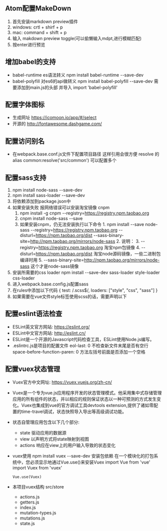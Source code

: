 ## Atom配置MakeDown
  1. 首先安装markdown preview插件
  2. windows: crtl + shirf + p
  3. mac: command + shift + p
  4. 输入 makdown preview toggle(可以偷懒输入mdpt,进行模糊匹配)
  5. 按enter进行预览

## 增加babel的支持
  * babel-runtime es语法转义
        npm install babel-runtime --save-dev
  * babel-polyfill 对es6的api做转义
        npm install babel-polyfill --save-dev
        需要添加到main.js的头部 并导入
        import 'babel-polyfill'

## 配置字体图标
  * 生成网址 https://icomoon.io/app/#/select
  * 开源的 http://fontawesome.dashgame.com/


## 配置访问别名
  * 在webpack.base.conf.js文件下配置项目路径 这样引用会很方便
        resolve 的 alias common:resolve('src/common')
        可以配置多个

## 配置sass支持
1. npm install node-sass --save-dev
2. npm install sass-loader --save-dev
3. 将依赖添加到package.json中
4. 如果安装失败 报网络错误可以安装淘宝镜像 cnpm
      1. npm install -g cnpm --registry=https://registry.npm.taobao.org
      2. cnpm install node-sass --save
      3. 如果安装cnpm，仍无法安装执行以下命令
        1. npm install --save node-sass --registry=https://registry.npm.taobao.org --disturl=https://npm.taobao.org/dist --sass-binary-site=http://npm.taobao.org/mirrors/node-sass
        2. 说明：
        3. --registry=https://registry.npm.taobao.org 淘宝npm包镜像
        4. --disturl=https://npm.taobao.org/dist 淘宝node源码镜像，一些二进制包编译时用
        5. --sass-binary-site=http://npm.taobao.org/mirrors/node-sass 这个才是node-sass镜像
5. 安装所需要的css loader
        npm install --save-dev sass-loader style-loader css-loader
6. 进入webpack.base.config.js配置sass
  1. 在rules中添加以下代码
        {
          test: /\.scss$/,
          loaders: ["style", "css", "sass"]
        }
7. 如果需要在vue文件style标签使用scss的话，需要声明以下
        <style lang="scss" scoped="" type="text/css"> </style>

## 配置eslint语法检查
  - ESLint英文官方网站: https://eslint.org/
  - ESLint中文官方网站: http://eslint.cn/
  - ESLint是一个开源的Javascript代码检查工具，ESLint使用Node.js编写。
  - .eslintrc.js是项目的配置文件
        eol-last: 0  不检查新文件末尾是否有空行
        space-before-function-paren: 0 方法左括号前面是否添加一个空格

## 配置vuex状态管理
  - Vuex官方中文网址: https://vuex.vuejs.org/zh-cn/
  - Vuex是一个专为vue.js应用程序开发的状态管理模式。他采用集中式存储管理应用的所有组件的状态，并以相应的规则保证状态以一种可预测的方式发生变化。Vuex也集成到vue的官方调试工具devtools extension,提供了诸如零配置的time-travel调试，状态快照导入导出等高级调试功能。
  - 状态自管理应用包含以下几个部分:
    * state 驱动应用的数据源
    * view  以声明方式将state映射到视图
    * actions 响应在view上的用户输入导致的状态变化
  - vuex使用
        npm install vuex --save-dev  安装包依赖
        在一个模块化的打包系统中，您必须显示地通过Vue.use()来安装Vuex
        import Vue from 'vue'
        import Vuex from 'vuex'

        Vue.use(Vuex)
  - 本项目vuex结构 src/store
    * actions.js
    * getters.js
    * index.js
    * mutation-types.js
    * mutations.js
    * state.js
